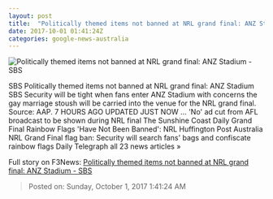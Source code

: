 ```yaml
---
layout: post
title:  "Politically themed items not banned at NRL grand final: ANZ Stadium - SBS"
date: 2017-10-01 01:41:24Z
categories: google-news-australia
---
```


![Politically themed items not banned at NRL grand final: ANZ Stadium - SBS](http://www.sbs.com.au/news/sites/sbs.com.au.news/files/ddf_0.jpg)

SBS Politically themed items not banned at NRL grand final: ANZ Stadium SBS Security will be tight when fans enter ANZ Stadium with concerns the gay marriage stoush will be carried into the venue for the NRL grand final. Source: AAP. 7 HOURS AGO UPDATED JUST NOW ... 'No' ad cut from AFL broadcast to be shown during NRL final The Sunshine Coast Daily Grand Final Rainbow Flags 'Have Not Been Banned': NRL Huffington Post Australia NRL Grand Final flag ban: Security will search fans' bags and confiscate rainbow flags Daily Telegraph all 23 news articles »


Full story on F3News: [Politically themed items not banned at NRL grand final: ANZ Stadium - SBS](http://www.f3nws.com/n/YYZChG)

> Posted on: Sunday, October 1, 2017 1:41:24 AM
